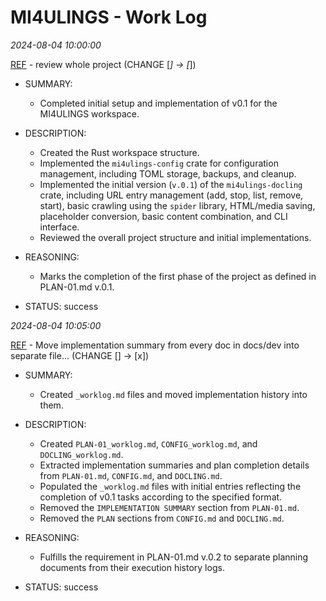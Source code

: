 # MI4ULINGS - Work Log

*2024-08-04 10:00:00*

[REF](./PLAN-01.md#v01) - review whole project (CHANGE [*] -> [*])

- SUMMARY:
    - Completed initial setup and implementation of v0.1 for the MI4ULINGS workspace.

- DESCRIPTION:
    - Created the Rust workspace structure.
    - Implemented the `mi4ulings-config` crate for configuration management, including TOML storage, backups, and cleanup.
    - Implemented the initial version (`v.0.1`) of the `mi4ulings-docling` crate, including URL entry management (add, stop, list, remove, start), basic crawling using the `spider` library, HTML/media saving, placeholder conversion, basic content combination, and CLI interface.
    - Reviewed the overall project structure and initial implementations.

- REASONING:
    - Marks the completion of the first phase of the project as defined in PLAN-01.md v.0.1.

- STATUS: success

*2024-08-04 10:05:00*

[REF](./PLAN-01.md#v02) - Move implementation summary from every doc in docs/dev into separate file... (CHANGE [] -> [x])

- SUMMARY:
    - Created `_worklog.md` files and moved implementation history into them.

- DESCRIPTION:
    - Created `PLAN-01_worklog.md`, `CONFIG_worklog.md`, and `DOCLING_worklog.md`.
    - Extracted implementation summaries and plan completion details from `PLAN-01.md`, `CONFIG.md`, and `DOCLING.md`.
    - Populated the `_worklog.md` files with initial entries reflecting the completion of v0.1 tasks according to the specified format.
    - Removed the `IMPLEMENTATION SUMMARY` section from `PLAN-01.md`.
    - Removed the `PLAN` sections from `CONFIG.md` and `DOCLING.md`.

- REASONING:
    - Fulfills the requirement in PLAN-01.md v.0.2 to separate planning documents from their execution history logs.

- STATUS: success